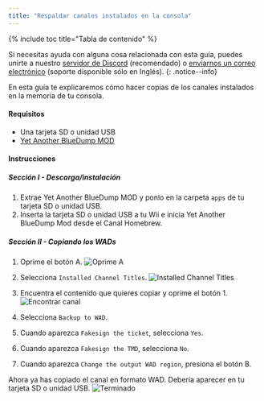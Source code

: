 ```yaml
---
title: "Respaldar canales instalados en la consola"
---
```


{% include toc title="Tabla de contenido" %}

Si necesitas ayuda con alguna cosa relacionada con esta guía, puedes unirte a nuestro [servidor de Discord](https://discord.gg/b4Y7jfD) (recomendado) o [enviarnos un correo electrónico](mailto:support@riiconnect24.net) (soporte disponible sólo en Inglés).
{: .notice--info}

En esta guía te explicaremos cómo hacer copias de los canales instalados en la memoria de tu consola.

#### Requisitos
* Una tarjeta SD o unidad USB
* [Yet Another BlueDump MOD](/assets/files/YABDM.zip)

#### Instrucciones
##### Sección I - Descarga/instalación

1. Extrae Yet Another BlueDump MOD y ponlo en la carpeta `apps` de tu tarjeta SD o unidad USB.
2. Inserta la tarjeta SD o unidad USB a tu Wii e inicia Yet Another BlueDump Mod desde el Canal Homebrew.

##### Sección II - Copiando los WADs
1. Oprime el botón A. ![Oprime A](/images/DumpWADS/2.jpg)

2. Selecciona `Installed Channel Titles`. ![Installed Channel Titles](/images/DumpWADS/3.jpg)

3. Encuentra el contenido que quieres copiar y oprime el botón 1. ![Encontrar canal](/images/DumpWADS/4.jpg)

4. Selecciona `Backup to WAD`.
5. Cuando aparezca `Fakesign the ticket`, selecciona `Yes`.
6. Cuando aparezca `Fakesign the TMD`, selecciona `No`.
7. Cuando aparezca `Change the output WAD region`, presiona el botón B.

Ahora ya has copiado el canal en formato WAD. Debería aparecer en tu tarjeta SD o unidad USB. ![Terminado](/images/DumpWADS/6.jpg)
